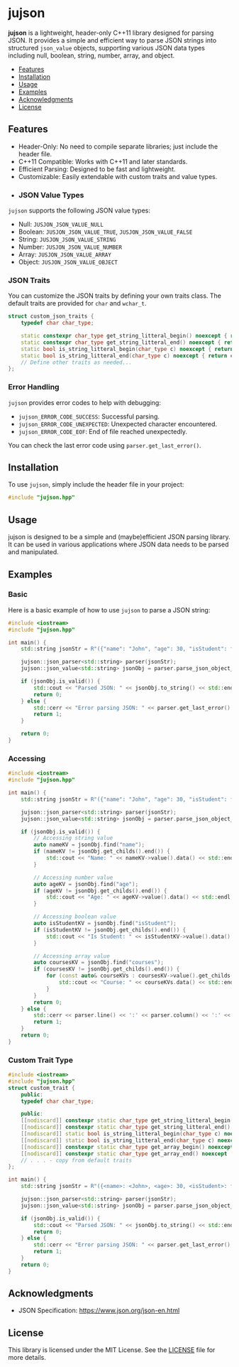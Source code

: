 
# jujson
**jujson** is a lightweight, header-only C++11 library designed for parsing JSON. It provides a simple and efficient way to parse JSON strings into structured `json_value` objects, supporting various JSON data types including null, boolean, string, number, array, and object.

- [Features](#features)
- [Installation](#installation)
- [Usage](#usage)
- [Examples](#examples)
- [Acknowledgments](#acknowledgments)
- [License](#license)
  
## Features

- Header-Only: No need to compile separate libraries; just include the header file.
- C++11 Compatible: Works with C++11 and later standards.
- Efficient Parsing: Designed to be fast and lightweight.
- Customizable: Easily extendable with custom traits and value types.
- ### JSON Value Types

`jujson` supports the following JSON value types:

- Null: `JUSJON_JSON_VALUE_NULL`
- Boolean: `JUSJON_JSON_VALUE_TRUE`, `JUSJON_JSON_VALUE_FALSE`
- String: `JUSJON_JSON_VALUE_STRING`
- Number: `JUSJON_JSON_VALUE_NUMBER`
- Array: `JUSJON_JSON_VALUE_ARRAY`
- Object: `JUSJON_JSON_VALUE_OBJECT`

### JSON Traits

You can customize the JSON traits by defining your own traits class. The default traits are provided for `char` and `wchar_t`.

```cpp
struct custom_json_traits {
    typedef char char_type;

    static constexpr char_type get_string_litteral_begin() noexcept { return '>'; } // default - "
    static constexpr char_type get_string_litteral_end() noexcept { return '<'; } // default - "
    static bool is_string_litteral_begin(char_type c) noexcept { return c == get_string_litteral_begin(); }
    static bool is_string_litteral_end(char_type c) noexcept { return c == get_string_litteral_end(); }
    // Define other traits as needed...
};
```

### Error Handling

`jujson` provides error codes to help with debugging:

- `jujson_ERROR_CODE_SUCCESS`: Successful parsing.
- `jujson_ERROR_CODE_UNEXPECTED`: Unexpected character encountered.
- `jujson_ERROR_CODE_EOF`: End of file reached unexpectedly.

You can check the last error code using `parser.get_last_error()`.

## Installation

To use `jujson`, simply include the header file in your project:

```cpp
#include "jujson.hpp"
```


## Usage
jujson is designed to be a simple and (maybe)efficient JSON parsing library. 
It can be used in various applications where JSON data needs to be parsed and manipulated.
## Examples
### Basic
Here is a basic example of how to use `jujson` to parse a JSON string:

```cpp
#include <iostream>
#include "jujson.hpp"

int main() {
    std::string jsonStr = R"({"name": "John", "age": 30, "isStudent": false, "courses": ["Math", "Science"]})";

    jujson::json_parser<std::string> parser(jsonStr);
    jujson::json_value<std::string> jsonObj = parser.parse_json_object_expected();

    if (jsonObj.is_valid()) {
        std::cout << "Parsed JSON: " << jsonObj.to_string() << std::endl;
        return 0;
    } else {
        std::cerr << "Error parsing JSON: " << parser.get_last_error() << std::endl;
        return 1;
    }

    return 0;
}
```
### Accessing 
```cpp
#include <iostream>
#include "jujson.hpp"

int main() {
    std::string jsonStr = R"({"name": "John", "age": 30, "isStudent": false, "courses": ["Math", "Science"]})";

    jujson::json_parser<std::string> parser(jsonStr);
    jujson::json_value<std::string> jsonObj = parser.parse_json_object_expected();

    if (jsonObj.is_valid()) {
        // Accessing string value
        auto nameKV = jsonObj.find("name");
        if (nameKV != jsonObj.get_childs().end()) {
            std::cout << "Name: " << nameKV->value().data() << std::endl;
        }

        // Accessing number value
        auto ageKV = jsonObj.find("age");
        if (ageKV != jsonObj.get_childs().end()) {
            std::cout << "Age: " << ageKV->value().data() << std::endl;
        }

        // Accessing boolean value
        auto isStudentKV = jsonObj.find("isStudent");
        if (isStudentKV != jsonObj.get_childs().end()) {
            std::cout << "Is Student: " << isStudentKV->value().data() << std::endl;
        }

        // Accessing array value
        auto coursesKV = jsonObj.find("courses");
        if (coursesKV != jsonObj.get_childs().end()) {
            for (const auto& courseKVs : coursesKV->value().get_childs()) {
                std::cout << "Course: " << courseKVs.data() << std::endl;
            }
        }
        return 0;
    } else {
        std::cerr << parser.line() << ':' << parser.column() << ':' << " error parsing JSON: " << parser.get_last_error() << '\n';
        return 1;
    }
    return 0;
}
```
### Custom Trait Type 
```cpp
#include <iostream>
#include "jujson.hpp"
struct custom_trait {
    public:
    typedef char char_type;

    public:
    [[nodiscard]] constexpr static char_type get_string_litteral_begin() noexcept   {return '<';}
    [[nodiscard]] constexpr static char_type get_string_litteral_end() noexcept     {return '>';}
    [[nodiscard]] static bool is_string_litteral_begin(char_type c) noexcept        {return c == get_string_litteral_begin();}
    [[nodiscard]] static bool is_string_litteral_end(char_type c) noexcept          {return c == get_string_litteral_end();}
    [[nodiscard]] constexpr static char_type get_array_begin() noexcept             {return '[';}
    [[nodiscard]] constexpr static char_type get_array_end() noexcept               {return ']';}
    // . . . - copy from default traits
};

int main() {
    std::string jsonStr = R"({<name>: <John>, <age>: 30, <isStudent>: false, <courses>: [<Math>, <Science>]})";

    jujson::json_parser<std::string> parser(jsonStr);
    jujson::json_value<std::string> jsonObj = parser.parse_json_object_expected();

    if (jsonObj.is_valid()) {
        std::cout << "Parsed JSON: " << jsonObj.to_string() << std::endl;
        return 0;
    } else {
        std::cerr << "Error parsing JSON: " << parser.get_last_error() << std::endl;
        return 1;
    }
    return 0;
}
```
## Acknowledgments
- JSON Specification: https://www.json.org/json-en.html

## License

This library is licensed under the MIT License. See the [LICENSE](LICENSE) file for more details.
